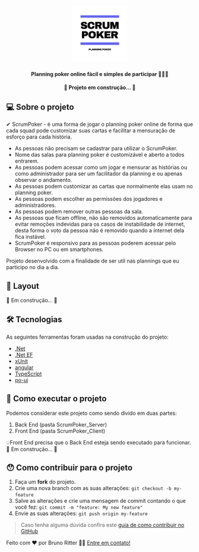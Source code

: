 <h1 align="center">
    <img src="https://github.com/brunoritter123/scrum-poker/blob/master/logo.png"  title="#Scrum Poker" height="150" width="150" alt="Scrum Poker"/>
</h1>

<h4 align="center">Planning poker online fácil e simples de participar 🚀🐱‍👤</h4>
<h4 align="center"> 
	🚧  Projeto em construção...  🚧
</h4>

## 💻 Sobre o projeto

✔ ScrumPoker - é uma forma de jogar o planning poker online de forma que cada squad pode customizar suas cartas e facilitar a mensuração de esforço para cada história.

- As pessoas não precisam se cadastrar para utilizar o ScrumPoker.
- Nome das salas para planning poker é customizável e aberto a todos entrarem.
- As pessoas podem acessar como um jogar e mensurar as histórias ou como administrador para ser um facilitador da planning e ou apenas observar o andamento.
- As pessoas podem customizar as cartas que normalmente elas usam no planning poker.
- As pessoas podem escolher as permissões dos jogadores e administradores.
- As pessoas podem remover outras pessoas da sala.
- As pessoas que ficam offline, não são removidos automaticamente para evitar remoções indevidas para os casos de instabilidade de internet, desta forma o voto da pessoa não é removido quando a internet dela fica instável.
- ScrumPoker é responsivo para as pessoas poderem acessar pelo Browser no PC ou em smartphones.

Projeto desenvolvido com a finalidade de ser util nas plannings que eu participo no dia a dia.

## 🎨 Layout
🚧 Em construção... 🚧

## 🛠 Tecnologias

As seguintes ferramentas foram usadas na construção do projeto:

- [.Net][.Net]
- [.Net EF][.Net_EF]
- [xUnit][xUnit]
- [angular][angular]
- [TypeScript][typescript]
- [po-ui][po-ui]


## 🚀 Como executar o projeto

Podemos considerar este projeto como sendo divido em duas partes:
1. Back End (pasta ScrumPoker_Server) 
2. Front End (pasta ScrumPoker_Client)

💡Front End precisa que o Back End esteja sendo executado para funcionar.
🚧 Em construção... 🚧

## 😯 Como contribuir para o projeto

1. Faça um **fork** do projeto.
2. Crie uma nova branch com as suas alterações: `git checkout -b my-feature`
3. Salve as alterações e crie uma mensagem de commit contando o que você fez: `git commit -m "feature: My new feature"`
4. Envie as suas alterações: `git push origin my-feature`
> Caso tenha alguma dúvida confira este [guia de como contribuir no GitHub](https://github.com/firstcontributions/first-contributions)


Feito com ❤️ por Bruno Ritter 👋🏽 [Entre em contato!](https://www.linkedin.com/in/brunoritter/)

[.Net]: https://dotnet.microsoft.com/download/dotnet/5.0
[.Net_EF]: https://docs.microsoft.com/pt-br/ef/
[xUnit]: https://xunit.net/
[po-ui]: https://po-ui.io/
[angular]: https://angular.io/guide/language-service
[typescript]: https://www.typescriptlang.org/

